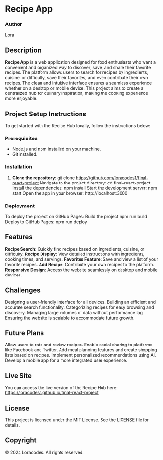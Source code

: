 # Recipe App

### Author
Lora

## Description
**Recipe App** is a web application designed for food enthusiasts who want a convenient and organized way to discover, save, and share their favorite recipes. The platform allows users to search for recipes by ingredients, cuisine, or difficulty, save their favorites, and even contribute their own recipes. The clean and intuitive interface ensures a seamless experience whether on a desktop or mobile device. This project aims to create a centralized hub for culinary inspiration, making the cooking experience more enjoyable.

## Project Setup Instructions
To get started with the Recipe Hub locally, follow the instructions below:

### Prerequisites
- Node.js and npm installed on your machine.
- Git installed.

### Installation
1. **Clone the repository**:
git clone https://github.com/loracodes1/final-react-project
Navigate to the project directory:
cd final-react-project
Install the dependencies:
npm install
Start the development server:
npm start
Open the app in your browser:
http://localhost:3000

### Deployment
To deploy the project on GitHub Pages:
Build the project
npm run build
Deploy to GitHub Pages:
npm run deploy

## Features
**Recipe Search**: Quickly find recipes based on ingredients, cuisine, or difficulty.
**Recipe Display**: View detailed instructions with ingredients, cooking times, and servings.
**Favorites Feature**: Save and view a list of your favorite recipes.
**Add Recipe**: Contribute your own recipes to the platform.
**Responsive Design**: Access the website seamlessly on desktop and mobile devices.

## Challenges
Designing a user-friendly interface for all devices.
Building an efficient and accurate search functionality.
Categorizing recipes for easy browsing and discovery.
Managing large volumes of data without performance lag.
Ensuring the website is scalable to accommodate future growth.

## Future Plans
Allow users to rate and review recipes.
Enable social sharing to platforms like Facebook and Twitter.
Add meal planning features and create shopping lists based on recipes.
Implement personalized recommendations using AI.
Develop a mobile app for a more integrated user experience.

## Live Site
You can access the live version of the Recipe Hub here: https://loracodes1.github.io/final-react-project

## License
This project is licensed under the MIT License. See the LICENSE file for details.

## Copyright
© 2024 Loracodes. All rights reserved.